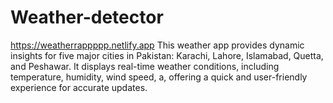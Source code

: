 # Weather-detector
https://weatherrappppp.netlify.app  This weather app provides dynamic insights for five major cities in Pakistan: Karachi, Lahore, Islamabad, Quetta, and Peshawar. It displays real-time weather conditions, including temperature, humidity, wind speed, a, offering a quick and user-friendly experience for accurate updates.
